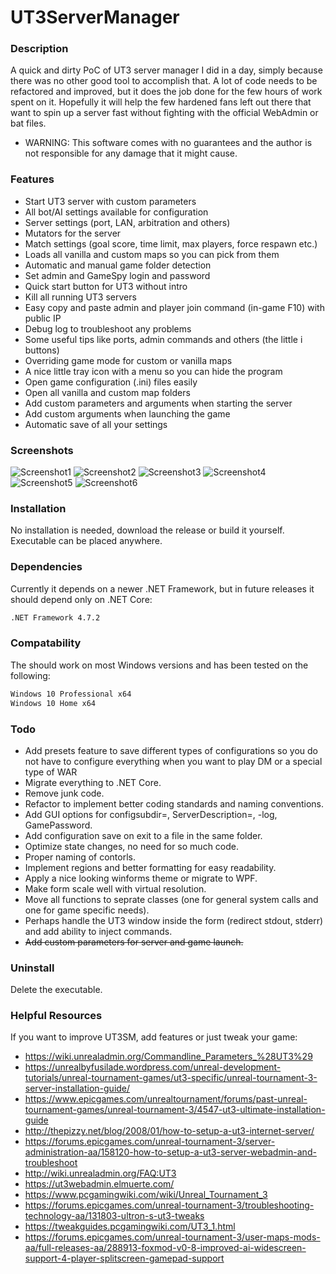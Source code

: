 # UT3ServerManager

### Description ###
A quick and dirty PoC of UT3 server manager I did in a day, simply because there was no other good tool to accomplish that. A lot of code needs to be refactored and improved, but it does the job done for the few hours of work spent on it. Hopefully it will help the few hardened fans left out there that want to spin up a server fast without fighting with the official WebAdmin or bat files.

* WARNING: This software comes with no guarantees and the author is not responsible for any damage that it might cause.
 
### Features ###
- Start UT3 server with custom parameters
- All bot/AI settings available for configuration
- Server settings (port, LAN, arbitration and others)
- Mutators for the server
- Match settings (goal score, time limit, max players, force respawn etc.)
- Loads all vanilla and custom maps so you can pick from them
- Automatic and manual game folder detection
- Set admin and GameSpy login and password
- Quick start button for UT3 without intro
- Kill all running UT3 servers
- Easy copy and paste admin and player join command (in-game F10) with public IP
- Debug log to troubleshoot any problems
- Some useful tips like ports, admin commands and others (the little i buttons)
- Overriding game mode for custom or vanilla maps
- A nice little tray icon with a menu so you can hide the program
- Open game configuration (.ini) files easily
- Open all vanilla and custom map folders
- Add custom parameters and arguments when starting the server
- Add custom arguments when launching the game
- Automatic save of all your settings

### Screenshots ###
![Screenshot1](/Screenshots/Screenshot_1.png?raw=true "Main form of UT3SM.")
![Screenshot2](/Screenshots/Screenshot_2.png?raw=true "Helpful tips and commands.")
![Screenshot3](/Screenshots/Screenshot_3.png?raw=true "Nice tray icon.")
![Screenshot4](/Screenshots/Screenshot_4.png?raw=true "Folders and files.")
![Screenshot5](/Screenshots/Screenshot_5.png?raw=true "Advanced tab.")
![Screenshot6](/Screenshots/Screenshot_6.png?raw=true "About tab.")

### Installation ###
No installation is needed, download the release or build it yourself. Executable can be placed anywhere.

### Dependencies ###
Currently it depends on a newer .NET Framework, but in future releases it should depend only on .NET Core:
```sh
.NET Framework 4.7.2
````

### Compatability ###
The should work on most Windows versions and has been tested on the following:
```sh
Windows 10 Professional x64
Windows 10 Home x64
``` 

### Todo ###
- Add presets feature to save different types of configurations so you do not have to configure everything when you want to play DM or a special type of WAR
- Migrate everything to .NET Core.
- Remove junk code.
- Refactor to implement better coding standards and naming conventions.
- Add GUI options for configsubdir=, ServerDescription=, -log, GamePassword.
- Add configuration save on exit to a file in the same folder.
- Optimize state changes, no need for so much code.
- Proper naming of contorls.
- Implement regions and better formatting for easy readability.
- Apply a nice looking winforms theme or migrate to WPF.
- Make form scale well with virtual resolution.
- Move all functions to seprate classes (one for general system calls and one for game specific needs).
- Perhaps handle the UT3 window inside the form (redirect stdout, stderr) and add ability to inject commands.
- ~~Add custom parameters for server and game launch.~~

### Uninstall ###
Delete the executable.

### Helpful Resources ###
If you want to improve UT3SM, add features or just tweak your game:
- https://wiki.unrealadmin.org/Commandline_Parameters_%28UT3%29
- https://unrealbyfusilade.wordpress.com/unreal-development-tutorials/unreal-tournament-games/ut3-specific/unreal-tournament-3-server-installation-guide/
- https://www.epicgames.com/unrealtournament/forums/past-unreal-tournament-games/unreal-tournament-3/4547-ut3-ultimate-installation-guide
- http://thepizzy.net/blog/2008/01/how-to-setup-a-ut3-internet-server/
- https://forums.epicgames.com/unreal-tournament-3/server-administration-aa/158120-how-to-setup-a-ut3-server-webadmin-and-troubleshoot
- http://wiki.unrealadmin.org/FAQ:UT3
- https://ut3webadmin.elmuerte.com/
- https://www.pcgamingwiki.com/wiki/Unreal_Tournament_3
- https://forums.epicgames.com/unreal-tournament-3/troubleshooting-technology-aa/131803-ultron-s-ut3-tweaks
- https://tweakguides.pcgamingwiki.com/UT3_1.html
- https://forums.epicgames.com/unreal-tournament-3/user-maps-mods-aa/full-releases-aa/288913-foxmod-v0-8-improved-ai-widescreen-support-4-player-splitscreen-gamepad-support